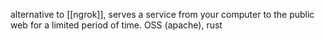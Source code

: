 alternative to [[ngrok]], serves a service from your computer to the public web for a limited period of time. OSS (apache), rust